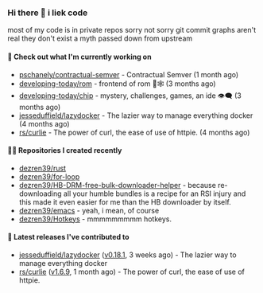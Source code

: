 ### Hi there 👋 i liek code
most of my code is in private repos sorry not sorry git commit graphs aren't real they don't exist a myth passed down from upstream

#### 👷 Check out what I'm currently working on

- [pschanely/contractual-semver](https://github.com/pschanely/contractual-semver) - Contractual Semver (1 month ago)
- [developing-today/rom](https://github.com/developing-today/rom) - frontend of rom 📇🕸️ (3 months ago)
- [developing-today/chip](https://github.com/developing-today/chip) - mystery, challenges, games, an ide 👁️‍🗨️ (3 months ago)
- [jesseduffield/lazydocker](https://github.com/jesseduffield/lazydocker) - The lazier way to manage everything docker (4 months ago)
- [rs/curlie](https://github.com/rs/curlie) - The power of curl, the ease of use of httpie. (4 months ago)

#### 👨‍💻 Repositories I created recently

- [dezren39/rust](https://github.com/dezren39/rust)
- [dezren39/for-loop](https://github.com/dezren39/for-loop)
- [dezren39/HB-DRM-free-bulk-downloader-helper](https://github.com/dezren39/HB-DRM-free-bulk-downloader-helper) - because re-downloading all your humble bundles is a recipe for an RSI injury and this made it even easier for me than the HB downloader by itself.
- [dezren39/emacs](https://github.com/dezren39/emacs) - yeah, i mean, of course
- [dezren39/Hotkeys](https://github.com/dezren39/Hotkeys) - mmmmmmmmm hotkeys.

#### 🚀 Latest releases I've contributed to

- [jesseduffield/lazydocker](https://github.com/jesseduffield/lazydocker) ([v0.18.1](https://github.com/jesseduffield/lazydocker/releases/tag/v0.18.1), 3 weeks ago) - The lazier way to manage everything docker
- [rs/curlie](https://github.com/rs/curlie) ([v1.6.9](https://github.com/rs/curlie/releases/tag/v1.6.9), 1 month ago) - The power of curl, the ease of use of httpie.
